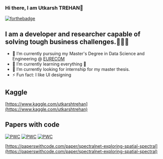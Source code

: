 ### Hi there, I am Utkarsh TREHAN👋  



[![forthebadge](https://forthebadge.com/images/badges/works-on-my-machine.svg)](https://forthebadge.com)  
 

## I am a developer and researcher capable of solving tough business challenges.👨🏻‍💻

- 🔭 I’m currently pursuing my Master's Degree in Data Science and Engineering @ [EURECOM](https://www.eurecom.fr/) 
- 🌱 I’m currently learning everything 🤖
- 👯 I’m currently looking for internship for my master thesis. 
- ⚡ Fun fact: I like UI designing 

## Kaggle
[https://www.kaggle.com/utkarshtrehan](https://www.kaggle.com/utkarshtrehan)

## Papers with code
[![PWC](https://img.shields.io/endpoint.svg?url=https://paperswithcode.com/badge/spectralnet-exploring-spatial-spectral/hyperspectral-image-classification-on-indian)](https://paperswithcode.com/sota/hyperspectral-image-classification-on-indian?p=spectralnet-exploring-spatial-spectral)
[![PWC](https://img.shields.io/endpoint.svg?url=https://paperswithcode.com/badge/spectralnet-exploring-spatial-spectral/hyperspectral-image-classification-on-pavia)](https://paperswithcode.com/sota/hyperspectral-image-classification-on-pavia?p=spectralnet-exploring-spatial-spectral)
[![PWC](https://img.shields.io/endpoint.svg?url=https://paperswithcode.com/badge/spectralnet-exploring-spatial-spectral/hyperspectral-image-classification-on-salinas)](https://paperswithcode.com/sota/hyperspectral-image-classification-on-salinas?p=spectralnet-exploring-spatial-spectral)

[https://paperswithcode.com/paper/spectralnet-exploring-spatial-spectral](https://paperswithcode.com/paper/spectralnet-exploring-spatial-spectral)
